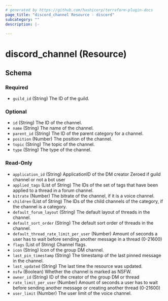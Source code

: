 ```yaml
---
# generated by https://github.com/hashicorp/terraform-plugin-docs
page_title: "discord_channel Resource - discord"
subcategory: ""
description: |-
  
---
```


# discord_channel (Resource)





<!-- schema generated by tfplugindocs -->
## Schema

### Required

- `guild_id` (String) The ID of the guild.

### Optional

- `id` (String) The ID of the channel.
- `name` (String) The name of the channel.
- `parent_id` (String) The ID of the parent category for a channel.
- `position` (Number) The position of the channel.
- `topic` (String) The topic of the channel.
- `type` (String) The type of the channel.

### Read-Only

- `application_id` (String) ApplicationID of the DM creator Zeroed if guild channel or not a bot user
- `applied_tags` (List of String) The IDs of the set of tags that have been applied to a thread in a forum channel.
- `bitrate` (Number) The bitrate of the channel, if it is a voice channel.
- `children` (List of String) The IDs of the child channels of the category, if the channel is a category.
- `default_forum_layout` (String) The default layout of threads in the channel.
- `default_sort_order` (String) The default sort order of threads in the channel.
- `default_thread_rate_limit_per_user` (Number) Amount of seconds a user has to wait before sending another message in a thread (0-21600)
- `flags` (List of String) Channel flags.
- `icon` (String) Icon of the group DM channel.
- `last_pin_timestamp` (String) The timestamp of the last pinned message in the channel.
- `last_updated` (String) The last time the resource was updated.
- `nsfw` (Boolean) Whether the channel is marked as NSFW.
- `owner_id` (String) ID of the creator of the group DM or thread
- `rate_limit_per_user` (Number) Amount of seconds a user has to wait before sending another message or creating another thread (0-21600)
- `user_limit` (Number) The user limit of the voice channel.
